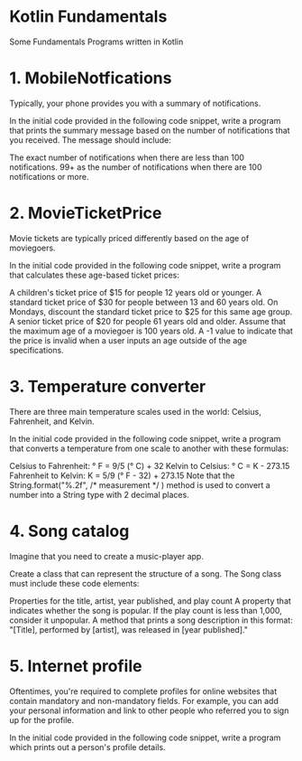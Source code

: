 # Kotlin Fundamentals
Some Fundamentals Programs written in Kotlin

# 1. MobileNotfications
Typically, your phone provides you with a summary of notifications.

In the initial code provided in the following code snippet, write a program that prints the summary message based on the number of notifications that you received. The message should include:

The exact number of notifications when there are less than 100 notifications.
99+ as the number of notifications when there are 100 notifications or more.

# 2. MovieTicketPrice
Movie tickets are typically priced differently based on the age of moviegoers.

In the initial code provided in the following code snippet, write a program that calculates these age-based ticket prices:

A children's ticket price of $15 for people 12 years old or younger.
A standard ticket price of $30 for people between 13 and 60 years old. On Mondays, discount the standard ticket price to $25 for this same age group.
A senior ticket price of $20 for people 61 years old and older. Assume that the maximum age of a moviegoer is 100 years old.
A -1 value to indicate that the price is invalid when a user inputs an age outside of the age specifications.

# 3. Temperature converter
There are three main temperature scales used in the world: Celsius, Fahrenheit, and Kelvin.

In the initial code provided in the following code snippet, write a program that converts a temperature from one scale to another with these formulas:

Celsius to Fahrenheit: ° F = 9/5 (° C) + 32
Kelvin to Celsius: ° C = K - 273.15
Fahrenheit to Kelvin: K = 5/9 (° F - 32) + 273.15
Note that the String.format("%.2f", /* measurement */ ) method is used to convert a number into a String type with 2 decimal places.

# 4. Song catalog
Imagine that you need to create a music-player app.

Create a class that can represent the structure of a song. The Song class must include these code elements:

Properties for the title, artist, year published, and play count
A property that indicates whether the song is popular. If the play count is less than 1,000, consider it unpopular.
A method that prints a song description in this format:
"[Title], performed by [artist], was released in [year published]."

# 5. Internet profile
Oftentimes, you're required to complete profiles for online websites that contain mandatory and non-mandatory fields. For example, you can add your personal information and link to other people who referred you to sign up for the profile.

In the initial code provided in the following code snippet, write a program which prints out a person's profile details.
